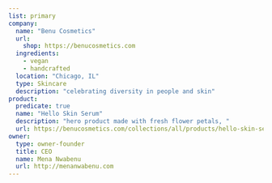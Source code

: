 ```yaml
---
list: primary
company:
  name: "Benu Cosmetics"
  url:
    shop: https://benucosmetics.com
  ingredients:
    - vegan
    - handcrafted
  location: "Chicago, IL"
  type: Skincare
  description: "celebrating diversity in people and skin"
product:
  predicate: true
  name: "Hello Skin Serum"
  description: "hero product made with fresh flower petals, "
  url: https://benucosmetics.com/collections/all/products/hello-skin-serum
owner:
  type: owner-founder
  title: CEO
  name: Mena Nwabenu
  url: http://menanwabenu.com
---
```

